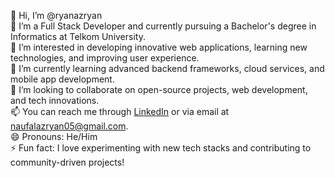 👋 Hi, I’m @ryanazryan  
🔭 I’m a Full Stack Developer and currently pursuing a Bachelor's degree in Informatics at Telkom University.  
👀 I’m interested in developing innovative web applications, learning new technologies, and improving user experience.  
🌱 I’m currently learning advanced backend frameworks, cloud services, and mobile app development.  
💞️ I’m looking to collaborate on open-source projects, web development, and tech innovations.  
📫 You can reach me through [LinkedIn](https://www.linkedin.com/in/naufalazryan) or via email at naufalazryan05@gmail.com.  
😄 Pronouns: He/Him  
⚡ Fun fact: I love experimenting with new tech stacks and contributing to community-driven projects!

